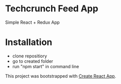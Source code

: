 # Techcrunch Feed App

Simple React + Redux App

# Installation

- clone repositiory
- go to created folder
- run "npm start" in command line

This project was bootstrapped with [Create React App](https://github.com/facebookincubator/create-react-app).
